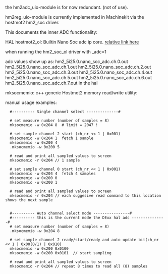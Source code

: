 
the hm2adc_uio-module is for now redundant. (not of use).

hm2reg_uio-module is currently implemented in Machinekit via the hostmot2 hm2_soc driver.

This documents the inner ADC functionality:


HAL hostmot2_ol:  Builtin Nano Soc adc ip core. [relative link here](../../../HW/QuartusProjects/Common/adc_ltc2308_fifo.s)

when running the hm2_soc_ol driver with _adc=1

adc values show up as:
hm2_5i25.0.nano_soc_adc.ch.0.out
hm2_5i25.0.nano_soc_adc.ch.1.out
hm2_5i25.0.nano_soc_adc.ch.2.out
hm2_5i25.0.nano_soc_adc.ch.3.out
hm2_5i25.0.nano_soc_adc.ch.4.out
hm2_5i25.0.nano_soc_adc.ch.5.out
hm2_5i25.0.nano_soc_adc.ch.6.out
hm2_5i25.0.nano_soc_adc.ch.7.out
in the hal

mksocmemio:   c++ generic Hostmot2 memory read/write utility:


manual usage examples:


      #---------- Single channel select --------------#

      # set measure number (number of samples = 8)
      mksocmemio -w 0x204 8  # limit = 2047 !

      # set sample channel 2 start (ch_nr << 1 | 0x001)
      mksocmemio -w 0x204 1  fetch 1 sample
      mksocmemio -w 0x200 4
      .mksocmemio -w 0x200 5

      # read and print all sampled values to screen
      mksocmemio -r 0x204 // 1 sample

      # set sample channel 0 start (ch_nr << 1 | 0x001)
      mksocmemio -w 0x204 4  fetch 4 samples
      mksocmemio -w 0x200 0
      mksocmemio -w 0x200 1

      # read and print all sampled values to screen
      mksocmemio -r 0x204 // each suggesive read command to this location shows the next sample


      #---------- Auto channel select mode ----------------#
      #---------- this is the current mode the DExx hal adc ---------------#
      # set measure number (number of samples = 8)
      .mksocmemio -w 0x204 8

      # set sample channel 2 ready/start/ready and auto update bit(ch_nr << 1 | 0x00(0/1) | 0x010)
      mksocmemio -w 0x200 0x0100
      mksocmemio -w 0x200 0x0101  // start sampling

      # read and print all sampled values to screen
      mksocmemio -r 0x204 // repeat 8 times to read all (8) samples

